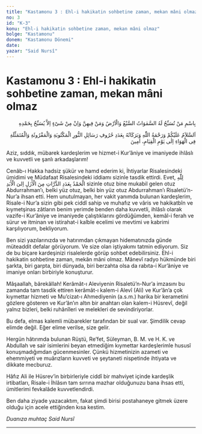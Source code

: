 ```yaml
---
title: "Kastamonu 3 : Ehl-i hakikatin sohbetine zaman, mekan mâni olmaz"
no: 3
id: "K-3"
konu: "Ehl-i hakikatin sohbetine zaman, mekan mâni olmaz"
bolge: "Kastamonu"
donem: "Kastamonu Dönemi"
date: 
yazar: "Said Nursî"
---
```


# Kastamonu 3 : Ehl-i hakikatin sohbetine zaman, mekan mâni olmaz

<p class="arabic" dir="rtl" title="Meal: “Yedi gökle yerin ve onların içindekilerin Onu tesbih ettiği ve her şeyin ancak Onu övüp tesbih ettiği Zât olan Allah’ın adıyla.”">بِاسْمِ مَنْ تُسَبِّحُ لَهُ السَّمٰوَاتُ السَّبْعُ وَالْاَرْضُ وَمَنْ فِيهِنَّ وَاِنْ مِنْ شَىْءٍ اِلاَّ يُسَبِّحُ بِحَمْدِهِ</p>

<p class="arabic" dir="rtl" title="Meal: “Yazılan, okunan ve kıyamet gününe kadar havada temessül eden Nur risalelerinin harfleri adedince Allah’ın selâmı, rahmeti ve bereketi sizin üzerinize olsun.”">اَلسَّلاَمُ عَلَيْكُمْ وَرَحْمَةُ اللّٰهِ وَبَرَكَاتُهُ بِعَدَدِ حُرُوفِ رَسَائِلِ النُّورِ الْمَكْتُوبَةِ وَالْمَقْرُوئَةِ وَالْمُتَمَثِّلَةِ فِى الْهَوَاءِ اِلٰى يَوْمِ الْقِيَامِ، اٰمِينَ</p>

Aziz, sıddık, mübarek kardeşlerim ve hizmet-i Kur’âniye ve imaniyede ihlâslı ve kuvvetli ve şanlı arkadaşlarım!

Cenâb-ı Hakka hadsiz şükür ve hamd ederim ki, İhtiyarlar Risalesindeki ümidimi ve Müdafaat Risalesindeki iddiamı sizinle tasdik ettirdi. Evet, <span class="arabic" dir="rtl" title="Meal: “Ezelden ebede kadar bütün zerreler sayısınca Allah’a hamd olsun.”">لِلّٰهِ الْحَمْدُ بِعَدَدِ الذَّرَّاتِ مِنَ الْأَزَلِ اِلىَ الْأَبَدِ</span> sizinle otuz bine mukabil gelen otuz Abdurrahman’ı, belki yüz otuz, belki bin yüz otuz Abdurrahman’ı Risaletü’n-Nur’a ihsan etti. Hem unutulmayan, her vakit yanımda bulunan kardeşlerim, Risale-i Nur’a sizin gibi pek ciddî sahip ve muhafız ve vâris ve hakikatbîn ve kıymetşinas zâtların benim yerimde benden daha kuvvetli, ihlâslı olarak vazife-i Kur’âniye ve imaniyede çalıştıklarını gördüğümden, kemâl-i ferah ve sürur ve itminan ve istirahat-i kalble ecelimi ve mevtimi ve kabrimi karşılıyorum, bekliyorum.

Ben sizi yazılarınızda ve hatırımdan çıkmayan hidematınızda günde müteaddit defalar görüyorum. Ve size olan iştiyakımı tatmin ediyorum. Siz de bu biçare kardeşinizi risalelerde görüp sohbet edebilirsiniz. Ehl-i hakikatin sohbetine zaman, mekân mâni olmaz. Mânevî radyo hükmünde biri şarkta, biri garpta, biri dünyada, biri berzahta olsa da rabıta-i Kur’âniye ve imaniye onları birbiriyle konuşturur.

Mâşaallah, bârekâllah! Kerâmât-ı Aleviyenin Risaletü’n-Nur’a imzasını bu zamanda tam tasdik ettiren kerâmât-ı kalem-i Alevî (Ali) ve Kur’ân’a çok kıymettar hizmeti ve Mu’cizat-ı Ahmediyenin (a.s.m.) harika bir kerametini gözlere gösteren ve Kur’ân’ın altın bir anahtarı olan kalem-i Hüsrevî, değil yalnız bizleri, belki ruhânîleri ve melekleri de sevindiriyorlar.

Bu defa, elmas kalemli mübarekler tarafından bir sual var. Şimdilik cevap elimde değil. Eğer elime verilse, size gelir.

Hergün hâtırımda bulunan Rüştü, Re’fet, Süleyman, B. M. ve H. K. ve Abdullah ve sair isimlerini beyan etmediğim kıymettar kardeşlerimle hususî konuşmadığımdan gücenmesinler. Çünkü hizmetinizin azameti ve ehemmiyeti ve muârızların kuvveti ve şeytaneti nispetinde ihtiyata ve dikkate mecburuz.

Hâfız Ali ile Hüsrev’in birbirleriyle ciddî bir mahviyet içinde kardeşlik irtibatları, Risale-i İhlâsın tam sırrına mazhar olduğunuzu bana ihsas etti, ümitlerimi fevkalâde kuvvetlendirdi.

Ben daha ziyade yazacaktım, fakat şimdi birisi postahaneye gitmek üzere olduğu için acele ettiğinden kısa kestim.

*Duanıza muhtaç*
*Said Nursî*

***
